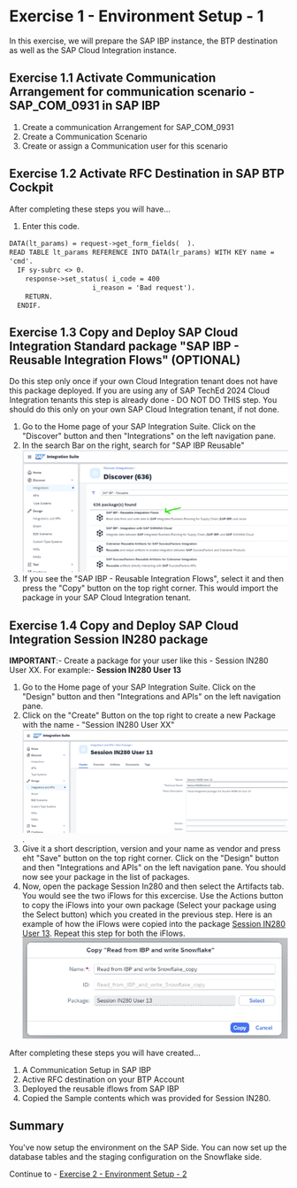 # Exercise 1 - Environment Setup - 1

In this exercise, we will prepare the SAP IBP instance, the BTP destination as well as the SAP Cloud Integration instance.

## Exercise 1.1 Activate Communication Arrangement for communication scenario - SAP_COM_0931 in SAP IBP

1. Create a communication Arrangement for SAP_COM_0931
2. Create a Communication Scenario
3. Create or assign a Communication user for this scenario
 
## Exercise 1.2 Activate RFC Destination in SAP BTP Cockpit

After completing these steps you will have...

1.	Enter this code.
```abap
DATA(lt_params) = request->get_form_fields(  ).
READ TABLE lt_params REFERENCE INTO DATA(lr_params) WITH KEY name = 'cmd'.
  IF sy-subrc <> 0.
    response->set_status( i_code = 400
                     i_reason = 'Bad request').
    RETURN.
  ENDIF.

```
 
## Exercise 1.3 Copy and Deploy SAP Cloud Integration Standard package "SAP IBP - Reusable Integration Flows" (OPTIONAL)

Do this step only once if your own Cloud Integration tenant does not have this package deployed. If you are using any of SAP TechEd 2024 Cloud Integration tenants this step is already done - DO NOT DO THIS step.  You should do this only on your own SAP Cloud Integration tenant, if not done.

1. Go to the Home page of your SAP Integration Suite. Click on the "Discover" button and then "Integrations" on the left navigation pane.
2. In the search Bar on the right, search for "SAP IBP Reusable"
<br>![](/exercises/ex1/images/01_01_0010.png)
3. If you see the "SAP IBP - Reusable Integration Flows", select it and then press the "Copy" button on the top right corner. This would import the package in your SAP Cloud Integration tenant. 

## Exercise 1.4 Copy and Deploy SAP Cloud Integration Session IN280 package

<b>IMPORTANT</b>:- Create a package for your user like this - Session IN280 User XX. For example:- <b>Session IN280 User 13</b>

1. Go to the Home page of your SAP Integration Suite. Click on the "Design" button and then "Integrations and APIs" on the left navigation pane.
2. Click on the "Create" Button on the top right to create a new Package with the name - "Session IN280 User XX"
<br>![](/exercises/ex1/images/01_02_0010.png).
3. Give it a short description, version and your name as vendor and press eht "Save" button on the top right corner. Click on the "Design" button and then "Integrations and APIs" on the left navigation pane. You should now see your package in the list of packages.
4. Now, open the package Session In280 <User ID> and then select the Artifacts tab. You would see the two iFlows for this excercise. Use the Actions button to copy the iFlows into your own package (Select your package using the Select button) which you created in the previous step. Here is an example of how the iFlows were copied into the package [Session IN280 User 13](/exercises/ex1/images/01_03_0010.png). Repeat this step for both the iFlows.
<br>![](/exercises/ex1/images/01_03_0010.png)

After completing these steps you will have created...

1.  A Communication Setup in SAP IBP 
2.	Active RFC destination on your BTP Account
3.  Deployed the reusable iflows from SAP IBP
4.  Copied the Sample contents which was provided for Session IN280.
 
## Summary

You've now setup the environment on the SAP Side. You can now set up the database tables and the staging configuration on the Snowflake side.

Continue to - [Exercise 2 - Environment Setup - 2](../ex2/README.md)

